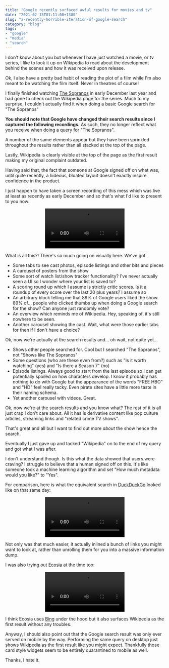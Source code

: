 ```yaml
---
title: "Google recently surfaced awful results for movies and tv"
date: "2021-02-13T01:11:00+1300"
slug: "a-recently-horrible-iteration-of-google-search"
category: "blog"
tags:
- "google"
- "media"
- "search"
---
```


I don't know about you but whenever I have just watched a movie, or tv series, I like to look it up on Wikipedia to read about the development behind the scenes and how it was received upon release.

Ok, I also have a pretty bad habit of reading the plot of a film while I'm also meant to be watching the film itself. Never in theatres of course!

I finally finished watching [The Sopranos](https://en.wikipedia.org/wiki/The_Sopranos) in early December last year and had gone to check out the Wikipedia page for the series. Much to my surprise, I couldn't actually find it when doing a basic Google search for "The Sopranos"

**You should note that Google have changed their search results since I captured the following recordings.** As such, they no longer reflect what you receive when doing a query for "The Sopranos".

A number of the same elements appear but they have been sprinkled throughout the results rather than all stacked at the top of the page.

Lastly, Wikipedia is clearly visible at the top of the page as the first result making my original complaint outdated.

Having said that, the fact that someone at Google signed off on what was, until quite recently, a hideous, bloated layout doesn't exactly inspire confidence in the product.

I just happen to have taken a screen recording of this mess which was live at least as recently as early December and so that's what I'd like to present to you now:

<video style="display: inherit; margin: 0 auto;" width="50%" controls>
<source preload src="google-search-the-sopranos.mp4" type="video/mp4">
Ah, sorry! It looks like your browser either hates the h264 codec or it just doesn't support the video tag.
</video>

What is all this?! There's so much going on visually here. We've got:

* Some tabs to see cast photos, episode listings and other bits and pieces
* A carousel of posters from the show
* Some sort of watch list/show tracker functionality? I've never actually seen a UI so I wonder where your list is saved to?
* A scoring round up which I assume is strictly critic scores. Is it a roundup of every score over the last 20 plus years? I assume so
* An arbitrary block telling me that 89% of Google users liked the show. 89% of... people who clicked thumbs up when doing a Google search for the show? Can anyone just randomly vote?
* An overview which reminds me of Wikipedia. Hey, speaking of, it's still nowhere to be seen.
* Another carousel showing the cast. Wait, what were those earlier tabs for then if I don't have a choice?

Ok, now we're actually at the search results and... oh wait, not quite yet...

* Shows other people searched for. Cool but I searched "The Sopranos", not "Shows like The Sopranos"
* Some questions (who are these even from?) such as "Is it worth watching" (yes) and "Is there a Season 7" (no)
* Episode listings. Always good to start from the last episode so I can get potentially spoiled on how characters develop. I know it probably has nothing to do with Google but the appearance of the words "FREE HBO" and "HD" feel really tacky. Even pirate sites have a little more taste in their naming schema.
* Yet another carousel with videos. Great.

Ok, now we're at the search results and you know what? The rest of it is all just crap I don't care about. All it has is derivative content like pop culture articles, streaming links and "related crime TV shows".

That's great and all but I want to find out more *about* the show hence the search.

Eventually I just gave up and tacked "Wikipedia" on to the end of my query and got what I was after.

I don't understand though. Is this what the data showed that users were craving? I struggle to believe that a human signed off on this. It's like someone took a machine learning algorithm and set "How much metadata would you like?" to "Yes".

For comparison, here is what the equivalent search in [DuckDuckGo](https://duckduckgo.com) looked like on that same day:

<video style="display: inherit; margin: 0 auto;" width="50%" controls>
<source preload src="ddg-search-the-sopranos.mp4" type="video/mp4">
Ah, sorry! It looks like your browser either hates the h264 codec or it just doesn't support the video tag.
</video>

Not only was that much easier, it actually inlined a bunch of links you might want to look at, rather than unrolling them for you into a massive information dump.

I was also trying out [Ecosia](https://ecosia.org) at the time too:

<video style="display: inherit; margin: 0 auto;" width="50%" controls>
<source preload src="ecosia-search-the-sopranos.mp4" type="video/mp4">
Ah, sorry! It looks like your browser either hates the h264 codec or it just doesn't support the video tag.
</video>

I think Ecosia uses [Bing](https://bing.com) under the hood but it also surfaces Wikipedia as the first result without any troubles.

Anyway, I should also point out that the Google search result was only ever served on mobile by the way. Performing the same query on desktop just shows Wikipedia as the first result like you might expect. Thankfully those card style widgets seem to be entirely quarantined to mobile as well.

Thanks, I hate it.
